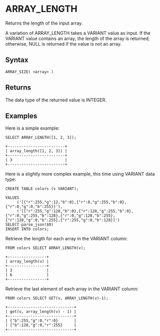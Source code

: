 # ARRAY_LENGTH

Returns the length of the input array.

A variation of ARRAY_LENGTH takes a VARIANT value as input. If the VARIANT value contains an array, the length of the array is returned; otherwise, NULL is returned if the value is not an array.

## Syntax

```scopeql
ARRAY_SIZE( <array> )
```

## Returns

The data type of the returned value is INTEGER.

## Examples

Here is a simple example:

```scopeql
SELECT ARRAY_LENGTH([1, 2, 3]);
```

```
+-------------------------+
| array_length([1, 2, 3]) |
+-------------------------+
| 3                       |
+-------------------------+
```

Here is a slightly more complex example, this time using VARIANT data type:

```scopeql
CREATE TABLE colors (v VARIANT);

VALUES
     ('[{"r":255,"g":12,"b":0},{"r":0,"g":255,"b":0},{"r":0,"g":0,"b":255}]'),
     ('[{"r":255,"g":128,"b":0},{"r":128,"g":255,"b":0},{"r":0,"g":255,"b":128},{"r":0,"g":128,"b":255},{"r":128,"g":0,"b":255},{"r":255,"g":0,"b":128}]')
SELECT parse_json($0)
INSERT INTO colors;
```

Retrieve the length for each array in the VARIANT column:

```scopeql
FROM colors SELECT ARRAY_LENGTH(v);
```

```
+-----------------+
| array_length(v) |
+-----------------+
| 3               |
| 6               |
+-----------------+
```

Retrieve the last element of each array in the VARIANT column:

```scopeql
FROM colors SELECT GET(v, ARRAY_LENGTH(v)-1);
```

```
+-----------------------------+
| get(v, array_length(v) - 1) |
+-----------------------------+
| {"b":255,"g":0,"r":0}       |
| {"b":128,"g":0,"r":255}     |
+-----------------------------+
```
